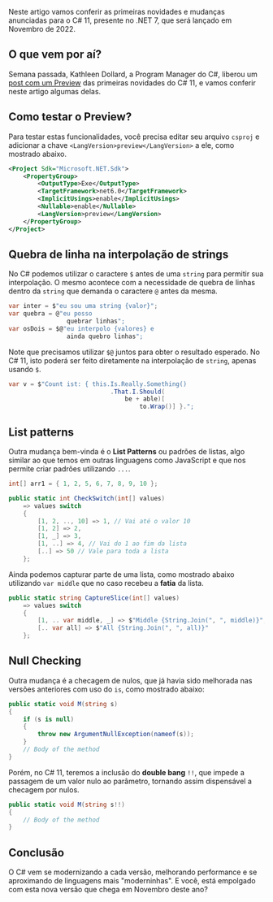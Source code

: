 Neste artigo vamos conferir as primeiras novidades e mudanças anunciadas para o C# 11, presente no .NET 7, que será lançado em Novembro de 2022.

## O que vem por aí?
Semana passada, Kathleen Dollard, a Program Manager do C#, liberou um [post com um Preview](https://devblogs.microsoft.com/dotnet/early-peek-at-csharp-11-features/) das primeiras novidades do C# 11, e vamos conferir neste artigo algumas delas.


## Como testar o Preview?
Para testar estas funcionalidades, você precisa editar seu arquivo `csproj` e adicionar a chave `<LangVersion>preview</LangVersion>` a ele, como mostrado abaixo.

```xml
<Project Sdk="Microsoft.NET.Sdk">
    <PropertyGroup>
        <OutputType>Exe</OutputType>
        <TargetFramework>net6.0</TargetFramework>
        <ImplicitUsings>enable</ImplicitUsings>
        <Nullable>enable</Nullable>
        <LangVersion>preview</LangVersion>
    </PropertyGroup>
</Project>
```

## Quebra de linha na interpolação de strings
No C# podemos utilizar o caractere `$` antes de uma `string` para permitir sua interpolação. O mesmo acontece com a necessidade de quebra de linhas dentro da `string` que demanda o caractere `@` antes da mesma.

```csharp
var inter = $"eu sou uma string {valor}";
var quebra = @"eu posso
                quebrar linhas";
var osDois = $@"eu interpolo {valores} e
                ainda quebro linhas";
```

Note que precisamos utilizar `$@` juntos para obter o resultado esperado. No C# 11, isto poderá ser feito diretamente na interpolação de `string`, apenas usando `$`.

```csharp
var v = $"Count ist: { this.Is.Really.Something()
                            .That.I.Should(
                                be + able)[
                                    to.Wrap()] }.";
```

## List patterns
Outra mudança bem-vinda é o **List Patterns** ou padrões de listas, algo similar ao que temos em outras linguagens como JavaScript e que nos permite criar padrões utilizando `...`.

```csharp
int[] arr1 = { 1, 2, 5, 6, 7, 8, 9, 10 };

public static int CheckSwitch(int[] values)
    => values switch
    {
        [1, 2, .., 10] => 1, // Vai até o valor 10
        [1, 2] => 2,
        [1, _] => 3,
        [1, ..] => 4, // Vai do 1 ao fim da lista
        [..] => 50 // Vale para toda a lista
    };
```

Ainda podemos capturar parte de uma lista, como mostrado abaixo utilizando `var middle` que no caso recebeu a **fatia** da lista.

```csharp
public static string CaptureSlice(int[] values)
    => values switch
    {
        [1, .. var middle, _] => $"Middle {String.Join(", ", middle)}",
        [.. var all] => $"All {String.Join(", ", all)}"
    };
```

## Null Checking
Outra mudança é a checagem de nulos, que já havia sido melhorada nas versões anteriores com uso do `is`, como mostrado abaixo:

```csharp
public static void M(string s)
{
    if (s is null)
    {
        throw new ArgumentNullException(nameof(s));
    }
    // Body of the method
}
```

Porém, no C# 11, teremos a inclusão do **double bang** `!!`, que impede a passagem de um valor nulo ao parâmetro, tornando assim dispensável a checagem por nulos.

```csharp
public static void M(string s!!)
{
    // Body of the method
}
```

## Conclusão
O C# vem se modernizando a cada versão, melhorando performance e se aproximando de linguagens mais "moderninhas". E você, está empolgado com esta nova versão que chega em Novembro deste ano?